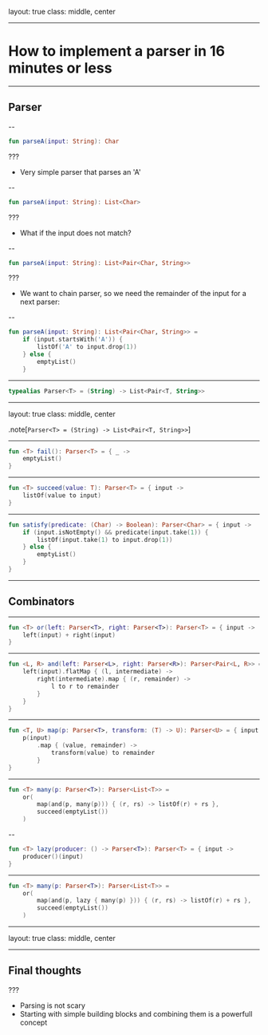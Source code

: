 layout: true
class: middle, center


---
# How to implement a parser in 16 minutes or less

---

## Parser

--

```kotlin
fun parseA(input: String): Char
```

???

* Very simple parser that parses an 'A'

--

```kotlin
fun parseA(input: String): List<Char>
```

???

* What if the input does not match?

--

```kotlin
fun parseA(input: String): List<Pair<Char, String>>
```

???

* We want to chain parser, so we need the remainder of the input for a next parser:

--

```kotlin
fun parseA(input: String): List<Pair<Char, String>> =
    if (input.startsWith('A')) {
        listOf('A' to input.drop(1))
    } else {
        emptyList()
    }
```

---

```kotlin
typealias Parser<T> = (String) -> List<Pair<T, String>>
```

---
layout: true
class: middle, center 

.note[`Parser<T> = (String) -> List<Pair<T, String>>`]

---

```kotlin
fun <T> fail(): Parser<T> = { _ ->
    emptyList()
}
```

---

```kotlin
fun <T> succeed(value: T): Parser<T> = { input ->
    listOf(value to input)
}
```

---

```kotlin
fun satisfy(predicate: (Char) -> Boolean): Parser<Char> = { input ->
    if (input.isNotEmpty() && predicate(input.take(1)) {
        listOf(input.take(1) to input.drop(1))
    } else {
        emptyList()
    }
}
```

---
## Combinators

---

```kotlin
fun <T> or(left: Parser<T>, right: Parser<T>): Parser<T> = { input ->
    left(input) + right(input)
}
```

---

```kotlin
fun <L, R> and(left: Parser<L>, right: Parser<R>): Parser<Pair<L, R>> = { input ->
    left(input).flatMap { (l, intermediate) ->
        right(intermediate).map { (r, remainder) ->
            l to r to remainder
        }
    }
}
```

---

```kotlin
fun <T, U> map(p: Parser<T>, transform: (T) -> U): Parser<U> = { input ->
    p(input)
        .map { (value, remainder) ->
            transform(value) to remainder
        }
}
```

---

```kotlin
fun <T> many(p: Parser<T>): Parser<List<T>> =
    or(
        map(and(p, many(p))) { (r, rs) -> listOf(r) + rs },
        succeed(emptyList())
    )
```

--

```kotlin
fun <T> lazy(producer: () -> Parser<T>): Parser<T> = { input ->
    producer()(input)
}
```

---

```kotlin
fun <T> many(p: Parser<T>): Parser<List<T>> =
    or(
        map(and(p, lazy { many(p) })) { (r, rs) -> listOf(r) + rs },
        succeed(emptyList())
    )
```
---
layout: true
class: middle, center 

---
## Final thoughts

???

* Parsing is not scary
* Starting with simple building blocks and combining them is a powerfull concept